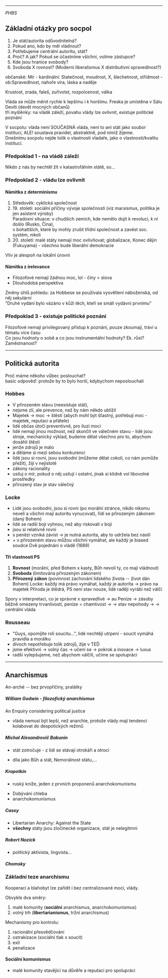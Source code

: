 ******

_PHBS_

Základní otázky pro socpol
--------------------------

1.  Je stát/autorita odůvodnitelná?
2.  Pokud ano, kdo by měl vládnout?
3.  Potřebujeme centrální autoritu, stát?
4.  Proč? A jak? Pokud se účastníme všichni, volíme zástupce?
5.  Kde jsou hranice svobody?
6.  Svoboda X rovnost? (Moderní liberalismus X distributivní spravedlnost?)

občanské: Mír - kardinální: Statečnost, moudrost, X, šlechetnost, střídmost - ob:Spravedlnost, nahoře víra, láska a naděje

Krustost, zrada, faleš, zuřivotst, rozpolcenost, válka

Vláda se může měnit rychle k lepšímu i k horšímu. Freska je umístěna v Sálu Devíti (devět mocných občanů)  
tři myšlěnky: na vládě záleží, povahu vlády lze ovlivnit, existuje politické poznání

V socpolu: vláda není SOUČASNÁ vláda, není to ani stát jako soubor institucí, ALE! soustava pravidel, abstraktně, pod nimiž žijeme.  
Dnešnímu socpolu nejde tolik o vlastnosti vladaře, jako o vlastnosti/kvalitu institucí.

### Předpoklad 1 - na vládě záleží

Nikdo z nás by nechtěl žít v katastrofálním státě, so...

### Předpoklad 2 - vládu lze ovlivnit

#### Námitka z determinismu

1.  Středověk: cyklická společnost
2.  19\. století: sociální příčiny vývoje společnosti (viz marxismus, politika je jen asistent výroby)  
    Paradoxní situace: v chudších zemích, kde nemělo dojít k revoluci, k ní došlo (Rusko, Čína),  
    v bohattších, které by mohly zrušit třídní společnost a zavést soc. systém, nikoli
3.  20\. století: malé státy nemají moc ovlivňovat; globalizace, Konec dějin (Fukuyama) - všechno bude liberální demokracie

Vliv je alespoň na lokální úrovni

#### Námitka z irelevance

*   Filozofové nemají žádnou moc, lol - činy > slova
*   Dlouhodobá perspektiva

Změny úhlů pohledu: za Hobbese se používala vysvětlení náboženská, od něj sekulární  
"Druhé vydání bylo vázáno v kůži těch, kteří se smáli vydávní prvnímu"

### Předpoklad 3 - existuje politické poznání

Filozofové nemají privilegovaný přístup k poznání, pouze zkoumají, tráví u tématu více času  
Co jsou hodnoty o sobě a co jsou instrumentální hodnoty? Ek. růst? Zaměstnanost?

* * *

## Politická autorita

Proč máme někoho vůbec poslouchat?  
basic odpověď: protože by to bylo horší, kdybychom neposlouchali

### Hobbes

*   V přirozeném stavu (neexistuje stát),
*   nejsme zlí, ale prevence, než by nám někdo ublížil
*   Majetek -> moc -> štěstí (abych mohl být šťastný, potřebuji moc - majetek, reputaci a přátele)
*   lidé občas útočí preventivně, pro iluzi moci
*   lidé nemají jinou možnost, než skončit ve válečném stavu - lidé jsou stroje, mechanický výklad, budeme dělat všechno pro to, abychom dosáhli štěstí
*   jenže zdrojů je málo
*   a děláme si mezi sebou konkurenci
*   lidé jsou si rovni, jsou svobodní (můžeme dělat cokoli, co nám pomůže přežít), žijí v nejistotě
* zákony racionality
* usiluj o mír, pokud o něj usilují i ostatní, jinak si klidně vol libovolné prostředky
* přirozený stav je stav válečný
### Locke

*   Lidé jsou svobodní, jsou si rovni (po morální stránce, nikdo nikomu nevelí a všichni mají autoritu vynucovat), řídí se přirozeným zákonem (daný Bohem)
*   lidé se radši boji vyhnou, než aby riskovali v boji
*  jsou si relativně rovni
*   s penězi vzniká závist -> je nutná autorita, aby to udržela bez násilí
*   \+ v přirozeném stavu můžou všichni vymáhat, ale každý je biased soudce
Dvě pojednání o vládě (1689)

#### Tři vlastnosti PS
1. **Rovnost** (morální, před Bohem x kasty, Bůh nevolí ty, co mají vládnout)
2. **Svoboda** (limitována přirozeným zákonem)
3. **Přirozený zákon** (povinnost zachování lidského života -- život dán Bohem)
Locke: každý má právo vymáhat, každý je autorita -> právo na majetek
Příroda je štědrá, PS není stav nouze, lidé raději vyrábí než válčí

Spory v interpretaci, co je správné x spravedlivé -> au
Peníze -> zásoby běžně omezeny trvanlivostí, peníze = chamtivost
-> -> stav nepohody -> -> centrální vláda
### Rousseau

*   "Guys, opomíjíte roli soucitu...", lidé nechtějí utrpení - soucit vymáhá pravidla a morálku
*   divoch nepotřebuje tolik zdrojů, žije v TEĎ
*   jsme efektivní -> volný čas -> učení se -> pokrok a inovace -> luxus
* radši vylepšujeme, než abychom válčili, učíme se spolupráci

* * *

Anarchismus
-----------
An-arché -- bez prvopříčiny, pralátky

##### William Godwin - filozofický anarchismus

An Enquiry considering political justice
* vláda nemusí být lepší, než anarchie, protože vlády mají tendenci kolabovat do despotických režimů

##### Michal Alexandrovič Bakunin
- stát zotročuje - z lidí se stávají otrokáři a otroci
* díla jako Bůh a stát, Nemorálnost státu,...
##### Kropotkin
- ruský kníže, jeden z prvních proponenů anarchokomunismu
* Dobývání chleba
* anarchokomunismus
##### Casey
* Libertarian Anarchy: Against the State
* **všechny** státy jsou zločinecké organizace, stát je nelegitmní
##### Robert Nozick
* politický aktivista, lingvista...
##### Chomsky

### Základní teze anarchismu
Kooperaci a blahobyt lze zařídit i bez centralizované moci, vlády.

Obvykle dva směry:
1.  malé komunity (**sociální** anarchismus, anarchokomunismus)
2.  volný trh (**libertarianismus**, tržní anarchismus)

Mechanismy pro kontrolu:
1. racionální přesvědčování  
2. ostrakizace (sociální tlak x soucit)
3. exil
4. penalizace
#### Sociální komunismus
- malé komunity stavějící na důvěře a reputaci pro spolupráci